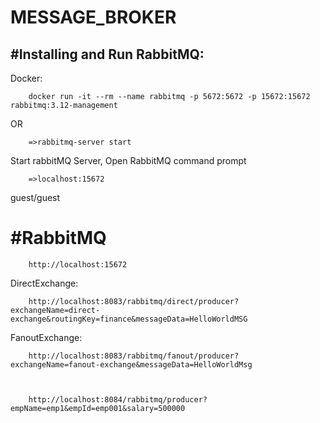 # MESSAGE_BROKER



#Installing and Run RabbitMQ: 
-------------------------------------------------

Docker:

        docker run -it --rm --name rabbitmq -p 5672:5672 -p 15672:15672 rabbitmq:3.12-management

OR

        =>rabbitmq-server start
Start rabbitMQ Server, Open RabbitMQ command prompt

        =>localhost:15672
guest/guest




#RabbitMQ
=====================================

        http://localhost:15672


DirectExchange:


        http://localhost:8083/rabbitmq/direct/producer?exchangeName=direct-exchange&routingKey=finance&messageData=HelloWorldMSG
        
        
FanoutExchange:


        http://localhost:8083/rabbitmq/fanout/producer?exchangeName=fanout-exchange&messageData=HelloWorldMsg
        
        
        
        http://localhost:8084/rabbitmq/producer?empName=emp1&empId=emp001&salary=500000
